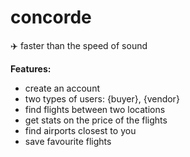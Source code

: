 # concorde
:airplane: faster than the speed of sound

**Features:**
- create an account
- two types of users: {buyer}, {vendor}
- find flights between two locations
- get stats on the price of the flights
- find airports closest to you
- save favourite flights

